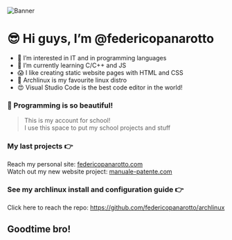 ![Banner](https://cdn.discordapp.com/attachments/765646227303432232/1055133474215960666/newbanner.png)

# 😎 Hi guys, I’m @federicopanarotto

- 👀 I’m interested in IT and in programming languages
- 🌱 I’m currently learning C/C++ and JS
- 😱 I like creating static website pages with HTML and CSS
- 💉 Archlinux is my favourite linux distro
- 😍 Visual Studio Code is the best code editor in the world!

### 🧪 Programming is so beautiful!
> This is my account for school! <br>
> I use this space to put my school projects and stuff

### My last projects 👉
Reach my personal site: [federicopanarotto.com](https://federicopanarotto.github.io/federico-panarotto-site/) <br>
Watch out my new website project: [manuale-patente.com](https://federicopanarotto.github.io/manuale-patente/)

### See my archlinux install and configuration guide 👉  
Click here to reach the repo: https://github.com/federicopanarotto/archlinux

## Goodtime bro!
